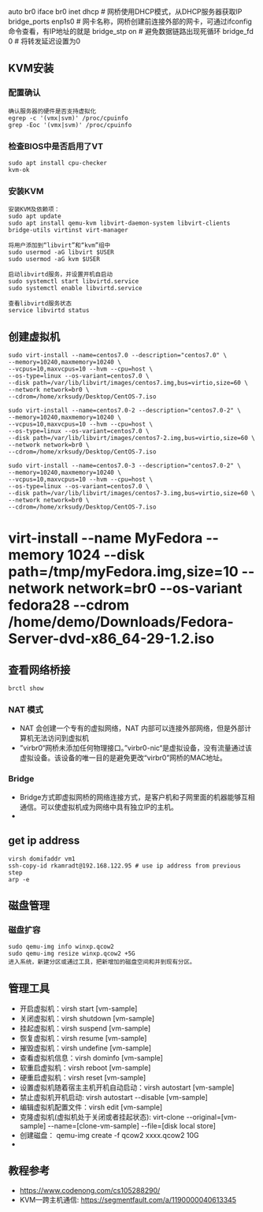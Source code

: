 auto br0
iface br0 inet dhcp  # 网桥使用DHCP模式，从DHCP服务器获取IP
bridge_ports enp1s0  # 网卡名称，网桥创建前连接外部的网卡，可通过ifconfig命令查看，有IP地址的就是
bridge_stp on  # 避免数据链路出现死循环
bridge_fd 0  # 将转发延迟设置为0


## KVM安装
### 配置确认
```
确认服务器的硬件是否支持虚拟化
egrep -c '(vmx|svm)' /proc/cpuinfo
grep -Eoc '(vmx|svm)' /proc/cpuinfo
```

### 检查BIOS中是否启用了VT
```
sudo apt install cpu-checker
kvm-ok
```

### 安装KVM
```
安装KVM及依赖项：
sudo apt update
sudo apt install qemu-kvm libvirt-daemon-system libvirt-clients bridge-utils virtinst virt-manager
```

```
将用户添加到“libvirt”和“kvm”组中
sudo usermod -aG libvirt $USER
sudo usermod -aG kvm $USER
```

```
启动libvirtd服务，并设置开机自启动
sudo systemctl start libvirtd.service
sudo systemctl enable libvirtd.service
```

```
查看libvirtd服务状态
service libvirtd status
```

## 创建虚拟机
```
sudo virt-install --name=centos7.0 --description="centos7.0" \
--memory=10240,maxmemory=10240 \
--vcpus=10,maxvcpus=10 --hvm --cpu=host \
--os-type=linux --os-variant=centos7.0 \
--disk path=/var/lib/libvirt/images/centos7.img,bus=virtio,size=60 \
--network network=br0 \
--cdrom=/home/xrksudy/Desktop/CentOS-7.iso
```

```
sudo virt-install --name=centos7.0-2 --description="centos7.0-2" \
--memory=10240,maxmemory=10240 \
--vcpus=10,maxvcpus=10 --hvm --cpu=host \
--os-type=linux --os-variant=centos7.0 \
--disk path=/var/lib/libvirt/images/centos7-2.img,bus=virtio,size=60 \
--network network=br0 \
--cdrom=/home/xrksudy/Desktop/CentOS-7.iso
```

```
sudo virt-install --name=centos7.0-3 --description="centos7.0-2" \
--memory=10240,maxmemory=10240 \
--vcpus=10,maxvcpus=10 --hvm --cpu=host \
--os-type=linux --os-variant=centos7.0 \
--disk path=/var/lib/libvirt/images/centos7-3.img,bus=virtio,size=60 \
--network network=br0 \
--cdrom=/home/xrksudy/Desktop/CentOS-7.iso
```

# virt-install --name MyFedora --memory 1024 --disk path=/tmp/myFedora.img,size=10 --network network=br0 --os-variant fedora28 --cdrom /home/demo/Downloads/Fedora-Server-dvd-x86_64-29-1.2.iso 

## 查看网络桥接
```
brctl show
```
### NAT 模式
* NAT 会创建一个专有的虚拟网络，NAT 内部可以连接外部网络，但是外部计算机无法访问到虚拟机
* ”virbr0“网桥未添加任何物理接口。”virbr0-nic“是虚拟设备，没有流量通过该虚拟设备。该设备的唯一目的是避免更改“virbr0”网桥的MAC地址。
### Bridge 
* Bridge方式即虚拟网桥的网络连接方式，是客户机和子网里面的机器能够互相通信。可以使虚拟机成为网络中具有独立IP的主机。
* 
## get ip address
```
virsh domifaddr vm1
ssh-copy-id rkamradt@192.168.122.95 # use ip address from previous step
arp -e
```

## 磁盘管理
### 磁盘扩容
```
sudo qemu-img info winxp.qcow2
sudo qemu-img resize winxp.qcow2 +5G
进入系统，新建分区或通过工具，把新增加的磁盘空间和并到现有分区。
```

## 管理工具
* 开启虚拟机：virsh start [vm-sample]
* 关闭虚拟机：virsh shutdown [vm-sample]
* 挂起虚拟机：virsh suspend [vm-sample]
* 恢复虚拟机：virsh resume [vm-sample]
* 摧毁虚拟机：virsh undefine [vm-sample]
* 查看虚拟机信息：virsh dominfo [vm-sample]
* 软重启虚拟机：virsh reboot [vm-sample]
* 硬重启虚拟机：virsh reset [vm-sample]
* 设置虚拟机随着宿主主机开机自动启动：virsh autostart [vm-sample]
* 禁止虚拟机开机启动: virsh autostart --disable [vm-sample]
* 编辑虚拟机配置文件：virsh edit [vm-sample]
* 克隆虚拟机(虚拟机处于关闭或者挂起状态): virt-clone --original=[vm-sample] --name=[clone-vm-sample] --file=[disk local store]
* 创建磁盘： qemu-img create -f qcow2 xxxx.qcow2 10G
* 
 

## 教程参考
* https://www.codenong.com/cs105288290/
* KVM—跨主机通信: https://segmentfault.com/a/1190000040613345